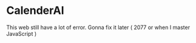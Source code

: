 # CalenderAI

This web still have a lot of error. Gonna fix it later ( 2077 or when I master JavaScript )
